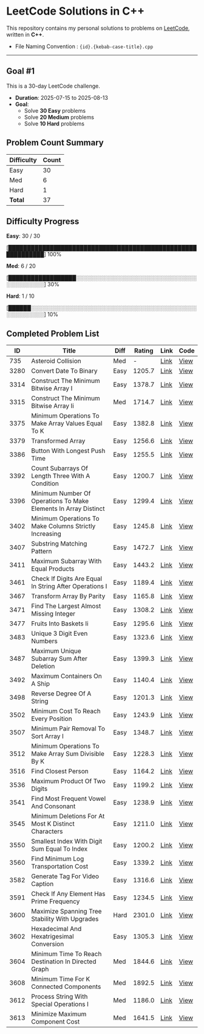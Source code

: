 # LeetCode Solutions in C++

This repository contains my personal solutions to problems on [LeetCode](https://leetcode.com/), written in **C++**.

* File Naming Convention : `{id}.{kebab-case-title}.cpp`

---

## Goal #1

This is a 30-day LeetCode challenge.

- **Duration**: 2025-07-15 to 2025-08-13
- **Goal**:
  - Solve **30 Easy** problems
  - Solve **20 Medium** problems
  - Solve **10 Hard** problems

<!-- LEETCODE_SUMMARY_START -->
## Problem Count Summary

| Difficulty | Count |
|------------|-------|
| Easy | 30 |
| Med | 6 |
| Hard | 1 |
| **Total** | 37 |

<!-- LEETCODE_SUMMARY_END -->

<!-- LEETCODE_PROGRESS_START -->
## Difficulty Progress

**Easy**: 30 / 30

[████████████████████████████████████████████████████████████] 100%

**Med**: 6 / 20

[██████████████████░░░░░░░░░░░░░░░░░░░░░░░░░░░░░░░░░░░░░░░░░░] 30%

**Hard**: 1 / 10

[██████░░░░░░░░░░░░░░░░░░░░░░░░░░░░░░░░░░░░░░░░░░░░░░░░░░░░░░] 10%
<!-- LEETCODE_PROGRESS_END -->

<!-- LEETCODE_TABLE_START -->
## Completed Problem List

| ID | Title | Diff | Rating | Link | Code |
|----|-------|------------|--------|----------|------|
| 735 | Asteroid Collision | Med | - | [Link](https://leetcode.com/problems/asteroid-collision/) | [View](./MEDIUM/735.asteroid-collision.cpp) |
| 3280 | Convert Date To Binary | Easy | 1205.7 | [Link](https://leetcode.com/problems/convert-date-to-binary/) | [View](./EASY/3280.convert-date-to-binary.cpp) |
| 3314 | Construct The Minimum Bitwise Array I | Easy | 1378.7 | [Link](https://leetcode.com/problems/construct-the-minimum-bitwise-array-i/) | [View](./EASY/3314.construct-the-minimum-bitwise-array-i.cpp) |
| 3315 | Construct The Minimum Bitwise Array Ii | Med | 1714.7 | [Link](https://leetcode.com/problems/construct-the-minimum-bitwise-array-ii/) | [View](./MEDIUM/3315.construct-the-minimum-bitwise-array-ii.cpp) |
| 3375 | Minimum Operations To Make Array Values Equal To K | Easy | 1382.8 | [Link](https://leetcode.com/problems/minimum-operations-to-make-array-values-equal-to-k/) | [View](./EASY/3375.minimum-operations-to-make-array-values-equal-to-k.cpp) |
| 3379 | Transformed Array | Easy | 1256.6 | [Link](https://leetcode.com/problems/transformed-array/) | [View](./EASY/3379.transformed-array.cpp) |
| 3386 | Button With Longest Push Time | Easy | 1255.5 | [Link](https://leetcode.com/problems/button-with-longest-push-time/) | [View](./EASY/3386.button-with-longest-push-time.cpp) |
| 3392 | Count Subarrays Of Length Three With A Condition | Easy | 1200.7 | [Link](https://leetcode.com/problems/count-subarrays-of-length-three-with-a-condition/) | [View](./EASY/3392.count-subarrays-of-length-three-with-a-condition.cpp) |
| 3396 | Minimum Number Of Operations To Make Elements In Array Distinct | Easy | 1299.4 | [Link](https://leetcode.com/problems/minimum-number-of-operations-to-make-elements-in-array-distinct/) | [View](./EASY/3396.minimum-number-of-operations-to-make-elements-in-array-distinct.cpp) |
| 3402 | Minimum Operations To Make Columns Strictly Increasing | Easy | 1245.8 | [Link](https://leetcode.com/problems/minimum-operations-to-make-columns-strictly-increasing/) | [View](./EASY/3402.minimum-operations-to-make-columns-strictly-increasing.cpp) |
| 3407 | Substring Matching Pattern | Easy | 1472.7 | [Link](https://leetcode.com/problems/substring-matching-pattern/) | [View](./EASY/3407.substring-matching-pattern.cpp) |
| 3411 | Maximum Subarray With Equal Products | Easy | 1443.2 | [Link](https://leetcode.com/problems/maximum-subarray-with-equal-products/) | [View](./EASY/3411.maximum-subarray-with-equal-products.cpp) |
| 3461 | Check If Digits Are Equal In String After Operations I | Easy | 1189.4 | [Link](https://leetcode.com/problems/check-if-digits-are-equal-in-string-after-operations-i/) | [View](./EASY/3461.check-if-digits-are-equal-in-string-after-operations-i.cpp) |
| 3467 | Transform Array By Parity | Easy | 1165.8 | [Link](https://leetcode.com/problems/transform-array-by-parity/) | [View](./EASY/3467.transform-array-by-parity.cpp) |
| 3471 | Find The Largest Almost Missing Integer | Easy | 1308.2 | [Link](https://leetcode.com/problems/find-the-largest-almost-missing-integer/) | [View](./EASY/3471.find-the-largest-almost-missing-integer.cpp) |
| 3477 | Fruits Into Baskets Ii | Easy | 1295.6 | [Link](https://leetcode.com/problems/fruits-into-baskets-ii/) | [View](./EASY/3477.fruits-into-baskets-ii.cpp) |
| 3483 | Unique 3 Digit Even Numbers | Easy | 1323.6 | [Link](https://leetcode.com/problems/unique-3-digit-even-numbers/) | [View](./EASY/3483.unique-3-digit-even-numbers.cpp) |
| 3487 | Maximum Unique Subarray Sum After Deletion | Easy | 1399.3 | [Link](https://leetcode.com/problems/maximum-unique-subarray-sum-after-deletion/) | [View](./EASY/3487.maximum-unique-subarray-sum-after-deletion.cpp) |
| 3492 | Maximum Containers On A Ship | Easy | 1140.4 | [Link](https://leetcode.com/problems/maximum-containers-on-a-ship/) | [View](./EASY/3492.maximum-containers-on-a-ship.cpp) |
| 3498 | Reverse Degree Of A String | Easy | 1201.3 | [Link](https://leetcode.com/problems/reverse-degree-of-a-string/) | [View](./EASY/3498.reverse-degree-of-a-string.cpp) |
| 3502 | Minimum Cost To Reach Every Position | Easy | 1243.9 | [Link](https://leetcode.com/problems/minimum-cost-to-reach-every-position/) | [View](./EASY/3502.minimum-cost-to-reach-every-position.cpp) |
| 3507 | Minimum Pair Removal To Sort Array I | Easy | 1348.7 | [Link](https://leetcode.com/problems/minimum-pair-removal-to-sort-array-i/) | [View](./EASY/3507.minimum-pair-removal-to-sort-array-i.cpp) |
| 3512 | Minimum Operations To Make Array Sum Divisible By K | Easy | 1228.3 | [Link](https://leetcode.com/problems/minimum-operations-to-make-array-sum-divisible-by-k/) | [View](./EASY/3512.minimum-operations-to-make-array-sum-divisible-by-k.cpp) |
| 3516 | Find Closest Person | Easy | 1164.2 | [Link](https://leetcode.com/problems/find-closest-person/) | [View](./EASY/3516.find-closest-person.cpp) |
| 3536 | Maximum Product Of Two Digits | Easy | 1199.2 | [Link](https://leetcode.com/problems/maximum-product-of-two-digits/) | [View](./EASY/3536.maximum-product-of-two-digits.cpp) |
| 3541 | Find Most Frequent Vowel And Consonant | Easy | 1238.9 | [Link](https://leetcode.com/problems/find-most-frequent-vowel-and-consonant/) | [View](./EASY/3541.find-most-frequent-vowel-and-consonant.cpp) |
| 3545 | Minimum Deletions For At Most K Distinct Characters | Easy | 1211.0 | [Link](https://leetcode.com/problems/minimum-deletions-for-at-most-k-distinct-characters/) | [View](./EASY/3545.minimum-deletions-for-at-most-k-distinct-characters.cpp) |
| 3550 | Smallest Index With Digit Sum Equal To Index | Easy | 1200.2 | [Link](https://leetcode.com/problems/smallest-index-with-digit-sum-equal-to-index/) | [View](./EASY/3550.smallest-index-with-digit-sum-equal-to-index.cpp) |
| 3560 | Find Minimum Log Transportation Cost | Easy | 1339.2 | [Link](https://leetcode.com/problems/find-minimum-log-transportation-cost/) | [View](./EASY/3560.find-minimum-log-transportation-cost.cpp) |
| 3582 | Generate Tag For Video Caption | Easy | 1316.6 | [Link](https://leetcode.com/problems/generate-tag-for-video-caption/) | [View](./EASY/3582.generate-tag-for-video-caption.cpp) |
| 3591 | Check If Any Element Has Prime Frequency | Easy | 1234.5 | [Link](https://leetcode.com/problems/check-if-any-element-has-prime-frequency/) | [View](./EASY/3591.check-if-any-element-has-prime-frequency.cpp) |
| 3600 | Maximize Spanning Tree Stability With Upgrades | Hard | 2301.0 | [Link](https://leetcode.com/problems/maximize-spanning-tree-stability-with-upgrades/) | [View](./HARD/3600.maximize-spanning-tree-stability-with-upgrades.cpp) |
| 3602 | Hexadecimal And Hexatrigesimal Conversion | Easy | 1305.3 | [Link](https://leetcode.com/problems/hexadecimal-and-hexatrigesimal-conversion/) | [View](./EASY/3602.hexadecimal-and-hexatrigesimal-conversion.cpp) |
| 3604 | Minimum Time To Reach Destination In Directed Graph | Med | 1844.6 | [Link](https://leetcode.com/problems/minimum-time-to-reach-destination-in-directed-graph/) | [View](./MEDIUM/3604.minimum-time-to-reach-destination-in-directed-graph.cpp) |
| 3608 | Minimum Time For K Connected Components | Med | 1892.5 | [Link](https://leetcode.com/problems/minimum-time-for-k-connected-components/) | [View](./MEDIUM/3608.minimum-time-for-k-connected-components.cpp) |
| 3612 | Process String With Special Operations I | Med | 1186.0 | [Link](https://leetcode.com/problems/process-string-with-special-operations-i/) | [View](./MEDIUM/3612.process-string-with-special-operations-i.cpp) |
| 3613 | Minimize Maximum Component Cost | Med | 1641.5 | [Link](https://leetcode.com/problems/minimize-maximum-component-cost/) | [View](./MEDIUM/3613.minimize-maximum-component-cost.cpp) |

<!-- LEETCODE_TABLE_END -->